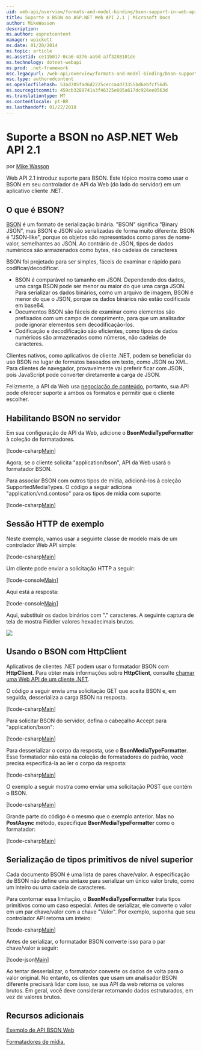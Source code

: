 ```yaml
---
uid: web-api/overview/formats-and-model-binding/bson-support-in-web-api-21
title: Suporte a BSON no ASP.NET Web API 2.1 | Microsoft Docs
author: MikeWasson
description: 
ms.author: aspnetcontent
manager: wpickett
ms.date: 01/20/2014
ms.topic: article
ms.assetid: ce11b017-0ca6-4376-aa9d-a7f3288101de
ms.technology: dotnet-webapi
ms.prod: .net-framework
msc.legacyurl: /web-api/overview/formats-and-model-binding/bson-support-in-web-api-21
msc.type: authoredcontent
ms.openlocfilehash: 53ad705fad6d2225cecca4d73355bd6ebfcf56d5
ms.sourcegitcommit: 459cb3289741a3f46325e605a617dc926ee0563d
ms.translationtype: MT
ms.contentlocale: pt-BR
ms.lasthandoff: 01/22/2018
---
```

<a name="bson-support-in-aspnet-web-api-21"></a>Suporte a BSON no ASP.NET Web API 2.1
====================
por [Mike Wasson](https://github.com/MikeWasson)

Web API 2.1 introduz suporte para BSON. Este tópico mostra como usar o BSON em seu controlador de API da Web (do lado do servidor) em um aplicativo cliente .NET.

## <a name="what-is-bson"></a>O que é BSON?

[BSON](http://bsonspec.org/) é um formato de serialização binária. "BSON" significa "Binary JSON", mas BSON e JSON são serializadas de forma muito diferente. BSON é "JSON-like", porque os objetos são representados como pares de nome-valor, semelhantes ao JSON. Ao contrário de JSON, tipos de dados numéricos são armazenados como bytes, não cadeias de caracteres

BSON foi projetado para ser simples, fáceis de examinar e rápido para codificar/decodificar.

- BSON é comparável no tamanho em JSON. Dependendo dos dados, uma carga BSON pode ser menor ou maior do que uma carga JSON. Para serializar os dados binários, como um arquivo de imagem, BSON é menor do que o JSON, porque os dados binários não estão codificada em base64.
- Documentos BSON são fáceis de examinar como elementos são prefixados com um campo de comprimento, para que um analisador pode ignorar elementos sem decodificação-los.
- Codificação e decodificação são eficientes, como tipos de dados numéricos são armazenados como números, não cadeias de caracteres.

Clientes nativos, como aplicativos de cliente .NET, podem se beneficiar do uso BSON no lugar de formatos baseados em texto, como JSON ou XML. Para clientes de navegador, provavelmente vai preferir ficar com JSON, pois JavaScript pode converter diretamente a carga de JSON.

Felizmente, a API da Web usa [negociação de conteúdo](content-negotiation.md), portanto, sua API pode oferecer suporte a ambos os formatos e permitir que o cliente escolher.

## <a name="enabling-bson-on-the-server"></a>Habilitando BSON no servidor

Em sua configuração de API da Web, adicione o **BsonMediaTypeFormatter** à coleção de formatadores.

[!code-csharp[Main](bson-support-in-web-api-21/samples/sample1.cs)]

Agora, se o cliente solicita "application/bson", API da Web usará o formatador BSON.

Para associar BSON com outros tipos de mídia, adicioná-los à coleção SupportedMediaTypes. O código a seguir adiciona "application/vnd.contoso" para os tipos de mídia com suporte:

[!code-csharp[Main](bson-support-in-web-api-21/samples/sample2.cs)]

## <a name="example-http-session"></a>Sessão HTTP de exemplo

Neste exemplo, vamos usar a seguinte classe de modelo mais de um controlador Web API simple:

[!code-csharp[Main](bson-support-in-web-api-21/samples/sample3.cs)]

Um cliente pode enviar a solicitação HTTP a seguir:

[!code-console[Main](bson-support-in-web-api-21/samples/sample4.cmd)]

Aqui está a resposta:

[!code-console[Main](bson-support-in-web-api-21/samples/sample5.cmd)]

Aqui, substituir os dados binários com &quot;.&quot; caracteres. A seguinte captura de tela de mostra Fiddler valores hexadecimais brutos.

[![](bson-support-in-web-api-21/_static/image2.png)](bson-support-in-web-api-21/_static/image1.png)

## <a name="using-bson-with-httpclient"></a>Usando o BSON com HttpClient

Aplicativos de clientes .NET podem usar o formatador BSON com **HttpClient**. Para obter mais informações sobre **HttpClient**, consulte [chamar uma Web API de um cliente .NET](../advanced/calling-a-web-api-from-a-net-client.md).

O código a seguir envia uma solicitação GET que aceita BSON e, em seguida, desserializa a carga BSON na resposta.

[!code-csharp[Main](bson-support-in-web-api-21/samples/sample6.cs)]

Para solicitar BSON do servidor, defina o cabeçalho Accept para "application/bson":

[!code-csharp[Main](bson-support-in-web-api-21/samples/sample7.cs)]

Para desserializar o corpo da resposta, use o **BsonMediaTypeFormatter**. Esse formatador não está na coleção de formatadores do padrão, você precisa especificá-la ao ler o corpo da resposta:

[!code-csharp[Main](bson-support-in-web-api-21/samples/sample8.cs)]

O exemplo a seguir mostra como enviar uma solicitação POST que contém o BSON.

[!code-csharp[Main](bson-support-in-web-api-21/samples/sample9.cs)]

Grande parte do código é o mesmo que o exemplo anterior. Mas no **PostAsync** método, especifique **BsonMediaTypeFormatter** como o formatador:

[!code-csharp[Main](bson-support-in-web-api-21/samples/sample10.cs)]

## <a name="serializing-top-level-primitive-types"></a>Serialização de tipos primitivos de nível superior

Cada documento BSON é uma lista de pares chave/valor. A especificação de BSON não define uma sintaxe para serializar um único valor bruto, como um inteiro ou uma cadeia de caracteres.

Para contornar essa limitação, o **BsonMediaTypeFormatter** trata tipos primitivos como um caso especial. Antes de serializar, ele converte o valor em um par chave/valor com a chave "Valor". Por exemplo, suponha que seu controlador API retorna um inteiro:

[!code-csharp[Main](bson-support-in-web-api-21/samples/sample11.cs)]

Antes de serializar, o formatador BSON converte isso para o par chave/valor a seguir:

[!code-json[Main](bson-support-in-web-api-21/samples/sample12.json)]

Ao tentar desserializar, o formatador converte os dados de volta para o valor original. No entanto, os clientes que usam um analisador BSON diferente precisará lidar com isso, se sua API da web retorna os valores brutos. Em geral, você deve considerar retornando dados estruturados, em vez de valores brutos.

## <a name="additional-resources"></a>Recursos adicionais

[Exemplo de API BSON Web](https://aspnet.codeplex.com/SourceControl/latest#Samples/WebApi/BSONSample/)

[Formatadores de mídia.](media-formatters.md)

